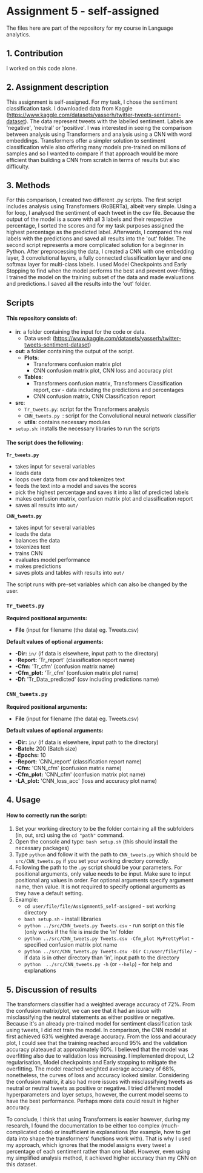 # Assignment 5 - self-assigned
The files here are part of the repository for my course in Language analytics.

## 1. Contribution
I worked on this code alone. 

## 2. Assignment description
This assignment is self-assigned. For my task, I chose the sentiment classification task. I downloaded data from Kaggle (https://www.kaggle.com/datasets/yasserh/twitter-tweets-sentiment-dataset). The data represent tweets with the labelled sentiment. Labels are 'negative', 'neutral' or 'positive'. I was interested in seeing the comparison between analysis using Transformers and analysis using a CNN with word embeddings. Transformers offer a simpler solution to sentiment classification while also offering many models pre-trained on millions of samples and so I wanted to compare if that approach would be more efficient than building a CNN from scratch in terms of results but also difficulty.

## 3. Methods
For this comparison, I created two different .py scripts. The first script includes analysis using Transformers (RoBERTa), albeit very simple. Using a for loop, I analysed the sentiment of each tweet in the csv file. Because the output of the model is a score with all 3 labels and their respective percentage, I sorted the scores and for my task purposes assigned the highest percentage as the predicted label. Afterwards, I compared the real labels with the predictions and saved all results into the 'out' folder.
The second script represents a more complicated solution for a beginner in Python. After preprocessing the data, I created a CNN with one embedding layer, 3 convolutional layers, a fully connected classification layer and one softmax layer for multi-class labels. I used Model Checkpoints and Early Stopping to find when the model performs the best and prevent over-fitting. I trained the model on the training subset of the data and made evaluations and predictions. I saved all the results into the 'out' folder.

## Scripts
#### This repository consists of:
- **in**: a folder containing the input for the code or data. 
  - Data used: (https://www.kaggle.com/datasets/yasserh/twitter-tweets-sentiment-dataset)
- **out**: a folder containing the output of the script.
  - **Plots**: 
    - Transformers confusion matrix plot
    - CNN confusion matrix plot, CNN loss and accuracy plot
  - **Tables**:
    - Transformers confusion matrix, Transformers Classification report, csv - data including the predictions and percentages
    - CNN confusion matrix, CNN Classification report
- **src**:
  - `Tr_tweets.py`: script for the Transformers analysis
  - `CNN_tweets.py `: script for the Convolutional neural network classifier
  - **utils**: contains necessary modules
- `setup.sh`: installs the necessary libraries to run the scripts

#### The script does the following:
**`Tr_tweets.py`**
- takes input for several variables
- loads data
- loops over data from csv and tokenizes text
- feeds the text into a model and saves the scores
- pick the highest percentage and saves it into a list of predicted labels
- makes confusion matrix, confusion matrix plot and classification report
- saves all results into `out/`


**`CNN_tweets.py`**
- takes input for several variables
- loads the data
- balances the data
- tokenizes text
- trains CNN
- evaluates model performance
- makes predictions
- saves plots and tables with results into `out/`

The script runs with pre-set variables which can also be changed by the user. 

### **`Tr_tweets.py`**

**Required positional arguments:**

- **File** (input for filename (the data) eg. Tweets.csv)

**Default values of optional arguments:**
- **-Dir:** `in/` (if data is elsewhere, input path to the directory)
- **-Report:** 'Tr_report' (classification report name)
- **-Cfm:** 'Tr_cfm' (confusion matrix name)
- **-Cfm_plot:** 'Tr_cfm' (confusion matrix plot name)
- **-Df:** 'Tr_Data_predicted' (csv including predictions name)

### **`CNN_tweets.py`**

**Required positional arguments:**

- **File** (input for filename (the data) eg. Tweets.csv)

**Default values of optional arguments:**
- **-Dir:** `in/` (if data is elsewhere, input path to the directory)
- **-Batch:** 200 (Batch size)
- **-Epochs:** 10
- **-Report:** 'CNN_report' (classification report name)
- **-Cfm:** 'CNN_cfm' (confusion matrix name)
- **-Cfm_plot:** 'CNN_cfm' (confusion matrix plot name)
- **-LA_plot:** 'CNN_loss_acc' (loss and accuracy plot name)

## 4. Usage
#### How to correctly run the script:
1. Set your working directory to be the folder containing all the subfolders (in, out, src) using the `cd "path"` command.
2. Open the console and type: `bash setup.sh` (this should install the necessary packages)
3. Type `python` and follow it with the path to `CNN_tweets.py` which should be `src/CNN_tweets.py` if you set your working directory correctly.
4. Following the path to the `.py` script should be your parameters. For positional arguments, only value needs to be input. Make sure to input positional arg values in order. For optional arguments specify argument name, then value. It is not required to specify optional arguments as they have a default setting.  
5. Example: 
   - `cd user/file/file/Assignment5_self-assigned` - set working directory
   - `bash setup.sh` - install libraries
   - `python ../src/CNN_tweets.py Tweets.csv` - run script on this file (only works if the file is inside the 'in' folder
   - `python ../src/CNN_tweets.py Tweets.csv -Cfm_plot MyPrettyPlot` - specified confusion matrix plot name 
   - `python ../src/CNN_tweets.py Tweets.csv -Dir C:/user/file/file/` - if data is in other directory than 'in', input path to the directory
   - `python  ../src/CNN_tweets.py -h` (or `--help`) - for help and explanations

## 5. Discussion of results
The transformers classifier had a weighted average accuracy of 72%. From the confusion matrix/plot, we can see that it had an issue with misclassifying the neutral statements as either positive or negative. Because it's an already pre-trained model for sentiment classification task using tweets, I did not train the model. In comparison, the CNN model at first achieved 63% weighted average accuracy. From the loss and accuracy plot, I could see that the training reached around 95% and the validation accuracy plateaued at approximately 60%. I believed that the model was overfitting also due to validation loss increasing. I implemented dropout, L2 regularisation, Model checkpoints and Early stopping to mitigate the overfitting. The model reached weighted average accuracy of 68%, nonetheless, the curves of loss and accuracy looked similar. 
Considering the confusion matrix, it also had more issues with misclassifying tweets as neutral or neutral tweets as positive or negative. I tried different model hyperparameters and layer setups, however, the current model seems to have the best performance. Perhaps more data could result in higher accuracy.

To conclude, I think that using Transformers is easier however, during my research, I found the documentation to be either too complex (much-complicated code) or insufficient in explanations (for example, how to get data into shape the transformers' functions work with). That is why I used my approach, which ignores that the model assigns every tweet a percentage of each sentiment rather than one label. However, even using my simplified analysis method, it achieved higher accuracy than my CNN on this dataset.



